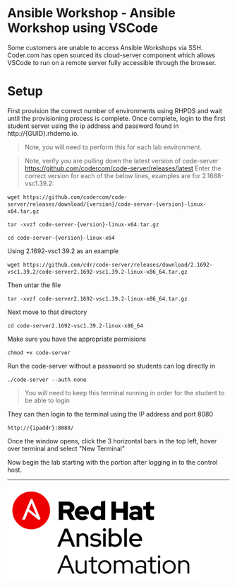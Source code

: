 # Ansible Workshop - Ansible Workshop using VSCode

Some customers are unable to access Ansible Workshops via SSH. Coder.com has open sourced its cloud-server component which allows VSCode to run on a remote server fully accessible through the browser. 

# Setup
First provision the correct number of environments using RHPDS and wait until the provisioning process is complete. Once complete, login to the first student server using the ip address and password found in http://{GUID}.rhdemo.io. 

> Note, you will need to perform this for each lab environment.

> Note, verify you are pulling down the latest version of code-server https://github.com/codercom/code-server/releases/latest
Enter the correct version for each of the below lines, examples are for 2.1688-vsc1.39.2: 
```
wget https://github.com/codercom/code-server/releases/download/{version}/code-server-{version}-linux-x64.tar.gz
```
```
tar -xvzf code-server-{version}-linux-x64.tar.gz
```
```
cd code-server-{version}-linux-x64
```
Using 2.1692-vsc1.39.2 as an example
```
wget https://github.com/cdr/code-server/releases/download/2.1692-vsc1.39.2/code-server2.1692-vsc1.39.2-linux-x86_64.tar.gz
```
Then untar the file
```
tar -xvzf code-server2.1692-vsc1.39.2-linux-x86_64.tar.gz 
```
Next move to that directory
```
cd code-server2.1692-vsc1.39.2-linux-x86_64
```
Make sure you have the appropriate permisions
```
chmod +x code-server
```
Run the code-server without a password so students can log directly in
```
./code-server --auth none
```
> You will need to keep this terminal running in order for the student to be able to login

They can then login to the terminal using the IP address and port 8080
```
http://{ipaddr}:8080/
```
Once the window opens, click the 3 horizontal bars in the top left, hover over terminal and select "New Terminal"

Now begin the lab starting with the portion after logging in to the control host.

---

![Ansible logo](https://github.com/ansible/workshops/raw/master/images/rh-ansible-automation.png)
